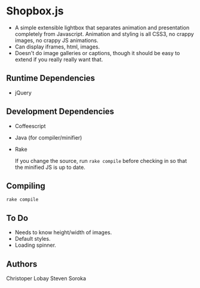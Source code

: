 # Shopbox.js

* A simple extensible lightbox that separates animation and presentation completely from Javascript. Animation and styling is all CSS3, no crappy images, no crappy JS animations.
* Can display iframes, html, images.
* Doesn't do image galleries or captions, though it should be easy to extend if you really really want that.

## Runtime Dependencies

* jQuery

## Development Dependencies

* Coffeescript
* Java (for compiler/minifier)
* Rake

  If you change the source, run `rake compile` before checking in so that the minified JS is up to date.

## Compiling

    rake compile

## To Do

* Needs to know height/width of images.
* Default styles.
* Loading spinner.

## Authors

  Christoper Lobay
  Steven Soroka
